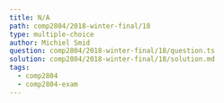 ```yaml
---
title: N/A
path: comp2804/2018-winter-final/18
type: multiple-choice
author: Michiel Smid
question: comp2804/2018-winter-final/18/question.ts
solution: comp2804/2018-winter-final/18/solution.md
tags:
  - comp2804
  - comp2804-exam
---
```

